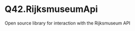 Q42.RijksmuseumApi
==================

Open source library for interaction with the Rijksmuseum API
